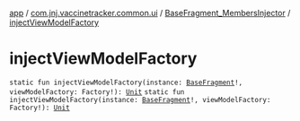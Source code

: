 [app](../../index.md) / [com.jnj.vaccinetracker.common.ui](../index.md) / [BaseFragment_MembersInjector](index.md) / [injectViewModelFactory](./inject-view-model-factory.md)

# injectViewModelFactory

`static fun injectViewModelFactory(instance: `[`BaseFragment`](../-base-fragment/index.md)`!, viewModelFactory: Factory!): `[`Unit`](https://kotlinlang.org/api/latest/jvm/stdlib/kotlin/-unit/index.html)
`static fun injectViewModelFactory(instance: `[`BaseFragment`](../-base-fragment/index.md)`!, viewModelFactory: Factory!): `[`Unit`](https://kotlinlang.org/api/latest/jvm/stdlib/kotlin/-unit/index.html)